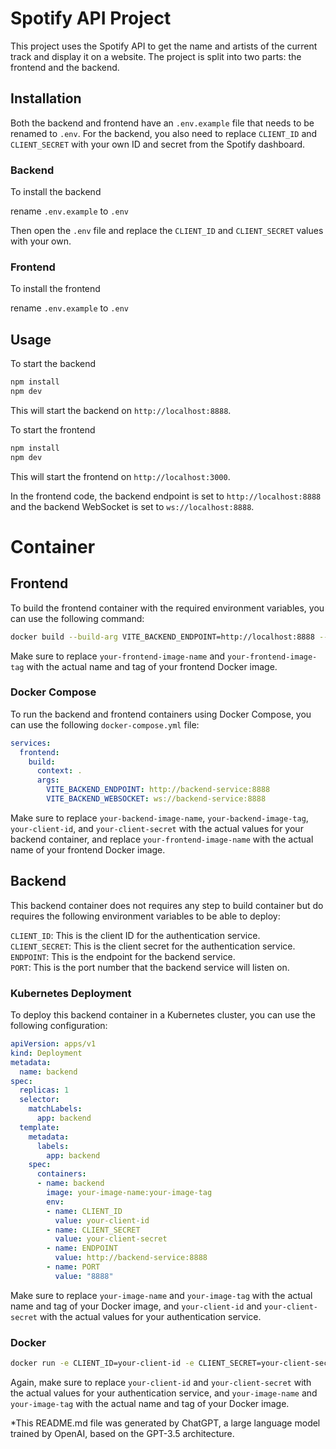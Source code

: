 # Spotify API Project
This project uses the Spotify API to get the name and artists of the current track and display it on a website. The project is split into two parts: the frontend and the backend.

## Installation
Both the backend and frontend have an `.env.example` file that needs to be renamed to `.env`. For the backend, you also need to replace `CLIENT_ID` and `CLIENT_SECRET` with your own ID and secret from the Spotify dashboard.

### Backend
To install the backend

rename `.env.example` to `.env`

Then open the `.env` file and replace the `CLIENT_ID` and `CLIENT_SECRET` values with your own.

### Frontend
To install the frontend

rename `.env.example` to `.env`

## Usage
To start the backend

```bash
npm install
npm dev
```

This will start the backend on `http://localhost:8888`.

To start the frontend

```bash
npm install
npm dev
```

This will start the frontend on `http://localhost:3000`.

In the frontend code, the backend endpoint is set to `http://localhost:8888` and the backend WebSocket is set to `ws://localhost:8888`.

# Container

## Frontend
To build the frontend container with the required environment variables, you can use the following command:

```bash
docker build --build-arg VITE_BACKEND_ENDPOINT=http://localhost:8888 --build-arg VITE_BACKEND_WEBSOCKET=ws://localhost:8888 -t your-frontend-image-name:your-frontend-image-tag .
```

Make sure to replace `your-frontend-image-name` and `your-frontend-image-tag` with the actual name and tag of your frontend Docker image.

### Docker Compose
To run the backend and frontend containers using Docker Compose, you can use the following `docker-compose.yml` file:

```yaml
services:
  frontend:
    build:
      context: .
      args:
        VITE_BACKEND_ENDPOINT: http://backend-service:8888
        VITE_BACKEND_WEBSOCKET: ws://backend-service:8888
```

Make sure to replace `your-backend-image-name`, `your-backend-image-tag`, `your-client-id`, and `your-client-secret` with the actual values for your backend container, and replace `your-frontend-image-name` with the actual name of your frontend Docker image.

## Backend
This backend container does not requires any step to build container but do requires the following environment variables to be able to deploy:

`CLIENT_ID`: This is the client ID for the authentication service.\
`CLIENT_SECRET`: This is the client secret for the authentication service.\
`ENDPOINT`: This is the endpoint for the backend service.\
`PORT`: This is the port number that the backend service will listen on.

### Kubernetes Deployment
To deploy this backend container in a Kubernetes cluster, you can use the following configuration:

```yaml
apiVersion: apps/v1
kind: Deployment
metadata:
  name: backend
spec:
  replicas: 1
  selector:
    matchLabels:
      app: backend
  template:
    metadata:
      labels:
        app: backend
    spec:
      containers:
      - name: backend
        image: your-image-name:your-image-tag
        env:
        - name: CLIENT_ID
          value: your-client-id
        - name: CLIENT_SECRET
          value: your-client-secret
        - name: ENDPOINT
          value: http://backend-service:8888
        - name: PORT
          value: "8888"
```

Make sure to replace `your-image-name` and `your-image-tag` with the actual name and tag of your Docker image, and `your-client-id` and `your-client-secret` with the actual values for your authentication service.

### Docker

```bash
docker run -e CLIENT_ID=your-client-id -e CLIENT_SECRET=your-client-secret -e ENDPOINT=http://localhost:8888 -e PORT=8888 your-image-name:your-image-tag
```

Again, make sure to replace `your-client-id` and `your-client-secret` with the actual values for your authentication service, and `your-image-name` and `your-image-tag` with the actual name and tag of your Docker image.

*This README.md file was generated by ChatGPT, a large language model trained by OpenAI, based on the GPT-3.5 architecture.